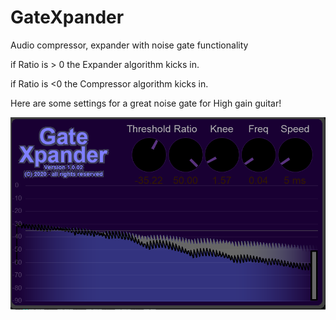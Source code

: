 # GateXpander
Audio compressor, expander with noise gate functionality

if Ratio is > 0 the Expander algorithm kicks in.

if Ratio is <0 the Compressor algorithm kicks in.

Here are some settings for a great noise gate for High gain guitar!

![](./Images/GateExpander.png)
